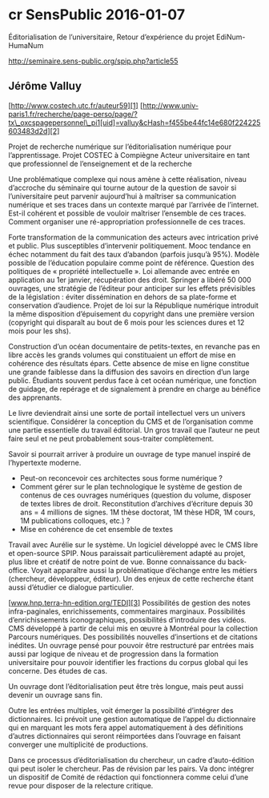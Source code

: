 # cr SensPublic 2016-01-07

Éditorialisation de l’universitaire, Retour d’expérience du projet EdiNum-HumaNum

http://seminaire.sens-public.org/spip.php?article55

## Jérôme Valluy

[http://www.costech.utc.fr/auteur59][1]
[http://www.univ-paris1.fr/recherche/page-perso/page/?tx\_oxcspagepersonnel\_pi1[uid]=valluy&cHash=f455be44fc14e680f224225603483d2d][2]

Projet de recherche numérique sur l’éditorialisation numérique pour l’apprentissage. Projet COSTEC à Compiègne
Acteur universitaire en tant que professionnel de l’enseignement et de la recherche

Une problématique complexe qui nous amène à cette réalisation, niveau d’accroche du séminaire qui tourne autour de la question de savoir si l’universitaire peut parvenir aujourd’hui à maîtriser sa communication numérique et ses traces dans un contexte marqué par l’arrivée de l’internet. Est-il cohérent et possible de vouloir maîtriser l’ensemble de ces traces. Comment organiser une ré-appropriation professionnelle de ces traces.

Forte transformation de la communication des acteurs avec intrication privé et public. Plus susceptibles d’intervenir politiquement.
Mooc tendance en échec notamment du fait des taux d’abandon (parfois jusqu’à 95%). Modèle possible de l’éducation populaire comme point de référence.
Question des politiques de « propriété intellectuelle ». Loi allemande avec entrée en application au 1er janvier, récupération des droit. Springer a libéré 50 000 ouvrages, une stratégie de l’éditeur pour anticiper sur les effets prévisibles de la législation : éviter dissémination en dehors de sa plate-forme et conservation d’audience. Projet de loi sur la République numérique introduit la même disposition d’épuisement du copyright dans une première version (copyright qui disparaît au bout de 6 mois pour les sciences dures et 12 mois pour les shs).

Construction d’un océan documentaire de petits-textes, en revanche pas en libre accès les grands volumes qui constituaient un effort de mise en cohérence des résultats épars. Cette absence de mise en ligne constitue une grande faiblesse dans la diffusion des savoirs en direction d’un large public. Étudiants souvent perdus face à cet océan numérique, une fonction de guidage, de repérage et de signalement à prendre en charge au bénéfice des apprenants.

Le livre deviendrait ainsi une sorte de portail intellectuel vers un univers scientifique. Considérer la conception du CMS et de l’organisation comme une partie essentielle du travail éditorial. Un gros travail que l’auteur ne peut faire seul et ne peut probablement sous-traiter complètement.

Savoir si pourrait arriver à produire un ouvrage de type manuel inspiré de l’hypertexte moderne.
- Peut-on reconcevoir ces architectes sous forme numérique ?
- Comment gérer sur le plan technologique le système de gestion de contenus de ces ouvrages numériques (question du volume, disposer de textes libres de droit. Reconstitution d’archives d’écriture depuis 30 ans = 4 millions de signes. 1M thèse doctorat, 1M thèse HDR, 1M cours, 1M publications colloques, etc.) ?
- Mise en cohérence de cet ensemble de textes

Travail avec Aurélie sur le système. Un logiciel développé avec le CMS libre et open-source SPIP. Nous paraissait particulièrement adapté au projet, plus libre et créatif de notre point de vue. 
Bonne connaissance du back-office.
Voyait apparaître aussi la problématique d’échange entre les métiers (chercheur, développeur, éditeur). Un des enjeux de cette recherche étant aussi d’étudier ce dialogue particulier.

[www.hnp.terra-hn-edition.org/TEDI][3]
Possibilités de gestion des notes infra-paginales, enrichissements, commentaires marginaux. Possibilités d’enrichissements iconographiques, possibilités d’introduire des vidéos.
CMS développé à partir de celui mis en œuvre à Montréal pour la collection Parcours numériques.
Des possibilités nouvelles d’insertions et de citations inédites.
Un ouvrage pensé pour pouvoir être restructuré par entrées mais aussi par logique de niveau et de progression dans la formation universitaire pour pouvoir identifier les fractions du corpus global qui les concerne.
Des études de cas.

Un ouvrage dont l’éditorialisation peut être très longue, mais peut aussi devenir un ouvrage sans fin.

Outre les entrées multiples, voit émerger la possibilité d’intégrer des dictionnaires. Ici prévoit une gestion automatique de l’appel du dictionnaire qui en marquant les mots fera appel automatiquement à des définitions d’autres dictionnaires qui seront réimportées dans l’ouvrage en faisant converger une multiplicité de productions.

Dans ce processus d’éditorialisation du chercheur, un cadre d’auto-édition qui peut isoler le chercheur. Pas de révision par les pairs. Va donc intégrer un dispositif de Comité de rédaction qui fonctionnera comme celui d’une revue pour disposer de la relecture critique.

[1]:	http://www.costech.utc.fr/auteur59
[2]:	http://www.univ-paris1.fr/recherche/page-perso/page/?tx_oxcspagepersonnel_pi1%5Buid%5D=valluy&cHash=f455be44fc14e680f224225603483d2d
[3]:	http://hnp.terra-hn-editions.org/TEDI